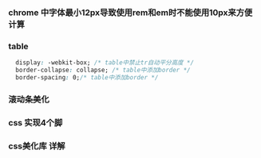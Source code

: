 ### chrome 中字体最小12px导致使用rem和em时不能使用10px来方便计算

### table

```css
  display: -webkit-box; /* table中禁止tr自动平分高度 */
  border-collapse: collapse; /* table中添加border */
  border-spacing: 0;/* table中添加border */
```

### 滚动条美化
### css 实现4个脚
### css美化库 详解